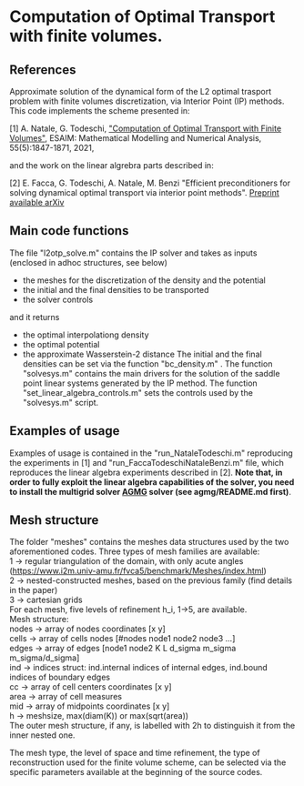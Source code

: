 # Computation of Optimal Transport with finite volumes. 

## References

Approximate solution of the dynamical form of the L2 optimal trasport problem with finite volumes discretization, via Interior Point (IP) methods. This code implements the scheme presented in:

[1] A. Natale, G. Todeschi, ["Computation of Optimal Transport with Finite Volumes"](https://www.esaim-m2an.org/articles/m2an/abs/2021/06/m2an210008/m2an210008.html.), ESAIM: Mathematical Modelling and Numerical Analysis, 55(5):1847-1871, 2021, 

and the work on the linear algrebra parts described in:

[2] E. Facca, G. Todeschi, A. Natale, M. Benzi "Efficient preconditioners for solving dynamical optimal transport via interior point methods". [Preprint available arXiv](https://arxiv.org/abs/2209.00315.)

## Main code functions
The file "l2otp_solve.m" contains the IP solver and takes as inputs (enclosed in adhoc structures, see below)
- the meshes for the discretization of the density and the potential
- the initial and the final densities to be transported
- the solver controls

and it returns
- the optimal interpolationg density
- the optimal potential
- the approximate Wasserstein-2 distance
The initial and the final densities can be set via the function "bc_density.m" .
The function "solvesys.m" contains the main drivers for the solution of the saddle point linear systems generated by the IP method.
The function "set_linear_algebra_controls.m" sets the controls used by the "solvesys.m" script. 

## Examples of usage
Examples of usage is contained in the "run_NataleTodeschi.m"  reproducing the experiments in [1] and 
"run_FaccaTodeschiNataleBenzi.m" file, which reproduces the linear algebra experiments described in [2].
**Note that, in order to fully exploit the linear algebra capabilities of the solver, you need to install the multigrid solver [AGMG](http://agmg.eu/) solver (see agmg/README.md first)**.

## Mesh structure
The folder "meshes" contains the meshes data structures used by the two aforementioned codes.
Three types of mesh families are available: \
1 -> regular triangulation of the domain, with only acute angles
     (https://www.i2m.univ-amu.fr/fvca5/benchmark/Meshes/index.html) \
2 -> nested-constructed meshes, based on the previous family
     (find details in the paper) \
3 -> cartesian grids \
For each mesh, five levels of refinement h_i, 1->5, are available. \
Mesh structure: \
nodes -> array of nodes coordinates [x y] \
cells -> array of cells nodes [#nodes node1 node2 node3 ...] \
edges -> array of edges [node1 node2 K L d_sigma m_sigma m_sigma/d_sigma] \
ind -> indices struct: ind.internal indices of internal edges, ind.bound indices of boundary edges \
cc -> array of cell centers coordinates [x y] \
area -> array of cell measures \
mid -> array of midpoints coordinates [x y] \
h -> meshsize, max(diam(K)) or max(sqrt(area)) \
The outer mesh structure, if any, is labelled with 2h to distinguish it
from the inner nested one.

The mesh type, the level of space and time refinement, the type of reconstruction
used for the finite volume scheme, can be selected via the specific parameters 
available at the beginning of the source codes.

